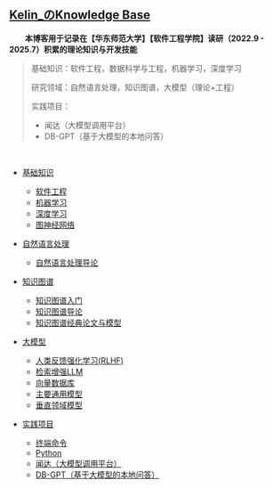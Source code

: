## [Kelin_のKnowledge Base](https://www.bullorwolf.top)

&emsp;&emsp;**本博客用于记录在【华东师范大学】【软件工程学院】读研（2022.9 - 2025.7）积累的理论知识与开发技能**

> 基础知识：软件工程，数据科学与工程，机器学习，深度学习
>
> 研究领域：自然语言处理，知识图谱，大模型（理论+工程）
>
> 实践项目：
>
> - 闻达（大模型调用平台）
> - DB-GPT（基于大模型的本地问答）

&emsp;&emsp;

- [基础知识](1.Basic/_basic.md)

  - [软件工程](1.Basic/SE/软件工程)
  - [机器学习](1.Basic/ML/机器学习)
  - [深度学习](1.Basic/DL/深度学习)
  - [图神经网络](1.Basic/Other/图神经网络)

- [自然语言处理](2.NLP/_nlp)

  - [自然语言处理导论](2.NLP/1.自然语言处理导论)

- [知识图谱](3.KG/_kg)

  - [知识图谱入门](3.KG/知识图谱入门)
  - [知识图谱导论](3.KG/知识图谱导论)
  - [知识图谱经典论文与模型](3.KG/KGE)

- [大模型](4.LLM/_llm)

  - [人类反馈强化学习(RLHF)](4.LLM/Theory/人类反馈强化学习(RLHF))
  - [检索增强LLM](4.LLM/Theory/检索增强LLM)
  - [向量数据库](4.LLM/Theory/向量数据库)
  - [主要通用模型](4.LLM/Engineering/主要通用模型)
  - [垂直领域模型](4.LLM/Engineering/垂直领域模型)

- [实践项目](5.Coding/_coding.md)

  - [终端命令](5.Coding/终端命令)
  - [Python](5.Coding/Python)
  - [闻达（大模型调用平台）](5.Coding/闻达)
  - [DB-GPT（基于大模型的本地问答）](5.Coding/DB-GPT)
  
  